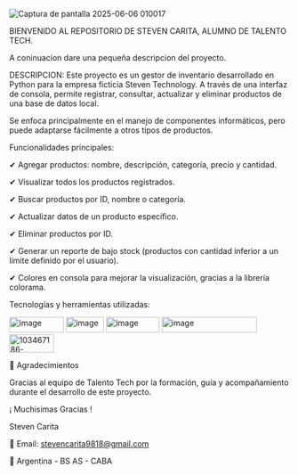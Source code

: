 ![Captura de pantalla 2025-06-06 010017](https://github.com/user-attachments/assets/a462f8f4-fb2e-4390-98e4-06f9130313a1)

BIENVENIDO AL REPOSITORIO DE STEVEN CARITA, ALUMNO DE TALENTO TECH.

A coninuacion dare una pequeña descripcion del proyecto.

DESCRIPCION: Este proyecto es un gestor de inventario desarrollado en Python para la empresa ficticia Steven Technology. A través de una interfaz de consola, permite registrar, consultar, actualizar y eliminar productos de una base de datos local.

Se enfoca principalmente en el manejo de componentes informáticos, pero puede adaptarse fácilmente a otros tipos de productos.



Funcionalidades principales:

✔ Agregar productos: nombre, descripción, categoría, precio y cantidad.

✔ Visualizar todos los productos registrados.

✔ Buscar productos por ID, nombre o categoría.

✔ Actualizar datos de un producto específico.

✔ Eliminar productos por ID.

✔ Generar un reporte de bajo stock (productos con cantidad inferior a un límite definido por el usuario).

✔ Colores en consola para mejorar la visualización, gracias a la librería colorama.



Tecnologías y herramientas utilizadas:

<img width="98" height="28" alt="image" src="https://github.com/user-attachments/assets/f6fcb404-85a1-4253-9836-1cf74c826151" />  <img width="68" height="28" alt="image" src="https://github.com/user-attachments/assets/5115d095-4272-4d76-baae-d7c52dd19d73" />  <img width="96" height="28" alt="image" src="https://github.com/user-attachments/assets/ee12c7ba-f17a-4ee2-9455-da5696fec7c7" />  <img width="171" height="28" alt="image" src="https://github.com/user-attachments/assets/4bfe491d-cd89-450a-84ef-6f24e515497a" />  <img width="80" height="33" alt="103467186-7b6a8900-4d1a-11eb-9907-491064bc8458 (2)" src="https://github.com/user-attachments/assets/22a0b859-9024-496c-aead-c8105915c877" /> 

🙌 Agradecimientos

Gracias al equipo de Talento Tech por la formación, guía y acompañamiento durante el desarrollo de este proyecto.

¡ Muchisimas Gracias ! 

Steven Carita


📧 Email: stevencarita9818@gmail.com


📍 Argentina - BS AS - CABA
